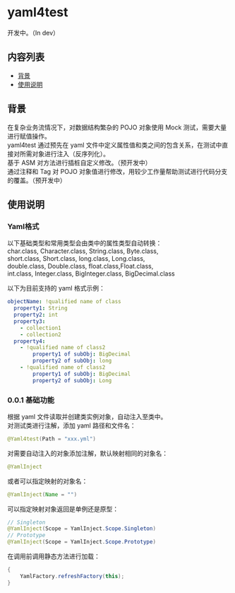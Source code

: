 # yaml4test
开发中。（In dev）
## 内容列表
- [背景](#背景)
- [使用说明](#使用说明)
## 背景
在复杂业务流情况下，对数据结构繁杂的 POJO 对象使用 Mock 测试，需要大量进行赋值操作。  
yaml4test 通过预先在 yaml 文件中定义属性值和类之间的包含关系，在测试中直接对所需对象进行注入（反序列化）。  
基于 ASM 对方法进行插桩自定义修改。（预开发中）  
通过注释和 Tag 对 POJO 对象值进行修改，用较少工作量帮助测试进行代码分支的覆盖。（预开发中）  

## 使用说明
### Yaml格式
以下基础类型和常用类型会由类中的属性类型自动转换：  
char.class, Character.class, String.class, Byte.class,  
short.class, Short.class, long.class, Long.class,   
double.class, Double.class, float.class,Float.class,  
int.class, Integer.class, BigInteger.class, BigDecimal.class  

以下为目前支持的 yaml 格式示例：  
```yaml
objectName: !qualified name of class
  property1: String
  property2: int
  property3: 
    - collection1
    - collection2
  property4:
    - !qualified name of class2
        property1 of subObj: BigDecimal
        property2 of subObj: long
    - !qualified name of class2
        property1 of subObj: BigDecimal
        property2 of subObj: Long
```
### 0.0.1 基础功能
根据 yaml 文件读取并创建类实例对象，自动注入至类中。  
对测试类进行注解，添加 yaml 路径和文件名：  
```java
@Yaml4test(Path = "xxx.yml")
```
对需要自动注入的对象添加注解，默认映射相同的对象名：
```java
@YamlInject
```
或者可以指定映射的对象名：
```java
@YamlInject(Name = "")
```
可以指定映射对象返回是单例还是原型：
```java
// Singleton
@YamlInject(Scope = YamlInject.Scope.Singleton)
// Prototype
@YamlInject(Scope = YamlInject.Scope.Prototype)
```
在调用前调用静态方法进行加载：
```java
{
    YamlFactory.refreshFactory(this);
}
```